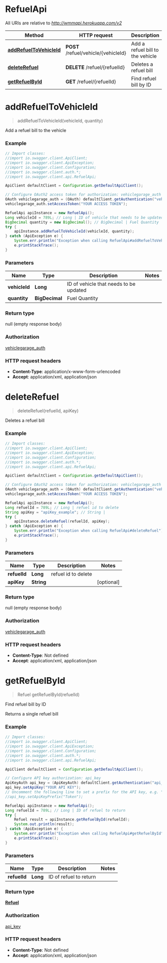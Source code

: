 # RefuelApi

All URIs are relative to *http://wmmapi.herokuapp.com/v2*

Method | HTTP request | Description
------------- | ------------- | -------------
[**addRefuelToVehicleId**](RefuelApi.md#addRefuelToVehicleId) | **POST** /refuel/vehicle/{vehicleId} | Add a refuel bill to the vehicle
[**deleteRefuel**](RefuelApi.md#deleteRefuel) | **DELETE** /refuel/{refuelId} | Deletes a refuel bill
[**getRefuelById**](RefuelApi.md#getRefuelById) | **GET** /refuel/{refuelId} | Find refuel bill by ID


<a name="addRefuelToVehicleId"></a>
# **addRefuelToVehicleId**
> addRefuelToVehicleId(vehicleId, quantity)

Add a refuel bill to the vehicle



### Example
```java
// Import classes:
//import io.swagger.client.ApiClient;
//import io.swagger.client.ApiException;
//import io.swagger.client.Configuration;
//import io.swagger.client.auth.*;
//import io.swagger.client.api.RefuelApi;

ApiClient defaultClient = Configuration.getDefaultApiClient();

// Configure OAuth2 access token for authorization: vehiclegarage_auth
OAuth vehiclegarage_auth = (OAuth) defaultClient.getAuthentication("vehiclegarage_auth");
vehiclegarage_auth.setAccessToken("YOUR ACCESS TOKEN");

RefuelApi apiInstance = new RefuelApi();
Long vehicleId = 789L; // Long | ID of vehicle that needs to be updated
BigDecimal quantity = new BigDecimal(); // BigDecimal | Fuel Quantity
try {
    apiInstance.addRefuelToVehicleId(vehicleId, quantity);
} catch (ApiException e) {
    System.err.println("Exception when calling RefuelApi#addRefuelToVehicleId");
    e.printStackTrace();
}
```

### Parameters

Name | Type | Description  | Notes
------------- | ------------- | ------------- | -------------
 **vehicleId** | **Long**| ID of vehicle that needs to be updated |
 **quantity** | **BigDecimal**| Fuel Quantity |

### Return type

null (empty response body)

### Authorization

[vehiclegarage_auth](../README.md#vehiclegarage_auth)

### HTTP request headers

 - **Content-Type**: application/x-www-form-urlencoded
 - **Accept**: application/xml, application/json

<a name="deleteRefuel"></a>
# **deleteRefuel**
> deleteRefuel(refuelId, apiKey)

Deletes a refuel bill



### Example
```java
// Import classes:
//import io.swagger.client.ApiClient;
//import io.swagger.client.ApiException;
//import io.swagger.client.Configuration;
//import io.swagger.client.auth.*;
//import io.swagger.client.api.RefuelApi;

ApiClient defaultClient = Configuration.getDefaultApiClient();

// Configure OAuth2 access token for authorization: vehiclegarage_auth
OAuth vehiclegarage_auth = (OAuth) defaultClient.getAuthentication("vehiclegarage_auth");
vehiclegarage_auth.setAccessToken("YOUR ACCESS TOKEN");

RefuelApi apiInstance = new RefuelApi();
Long refuelId = 789L; // Long | refuel id to delete
String apiKey = "apiKey_example"; // String | 
try {
    apiInstance.deleteRefuel(refuelId, apiKey);
} catch (ApiException e) {
    System.err.println("Exception when calling RefuelApi#deleteRefuel");
    e.printStackTrace();
}
```

### Parameters

Name | Type | Description  | Notes
------------- | ------------- | ------------- | -------------
 **refuelId** | **Long**| refuel id to delete |
 **apiKey** | **String**|  | [optional]

### Return type

null (empty response body)

### Authorization

[vehiclegarage_auth](../README.md#vehiclegarage_auth)

### HTTP request headers

 - **Content-Type**: Not defined
 - **Accept**: application/xml, application/json

<a name="getRefuelById"></a>
# **getRefuelById**
> Refuel getRefuelById(refuelId)

Find refuel bill by ID

Returns a single refuel bill

### Example
```java
// Import classes:
//import io.swagger.client.ApiClient;
//import io.swagger.client.ApiException;
//import io.swagger.client.Configuration;
//import io.swagger.client.auth.*;
//import io.swagger.client.api.RefuelApi;

ApiClient defaultClient = Configuration.getDefaultApiClient();

// Configure API key authorization: api_key
ApiKeyAuth api_key = (ApiKeyAuth) defaultClient.getAuthentication("api_key");
api_key.setApiKey("YOUR API KEY");
// Uncomment the following line to set a prefix for the API key, e.g. "Token" (defaults to null)
//api_key.setApiKeyPrefix("Token");

RefuelApi apiInstance = new RefuelApi();
Long refuelId = 789L; // Long | ID of refuel to return
try {
    Refuel result = apiInstance.getRefuelById(refuelId);
    System.out.println(result);
} catch (ApiException e) {
    System.err.println("Exception when calling RefuelApi#getRefuelById");
    e.printStackTrace();
}
```

### Parameters

Name | Type | Description  | Notes
------------- | ------------- | ------------- | -------------
 **refuelId** | **Long**| ID of refuel to return |

### Return type

[**Refuel**](Refuel.md)

### Authorization

[api_key](../README.md#api_key)

### HTTP request headers

 - **Content-Type**: Not defined
 - **Accept**: application/xml, application/json

